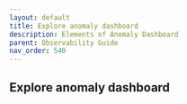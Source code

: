 ```yaml
---
layout: default
title: Explore anomaly dashboard
description: Elements of Anomaly Dashboard
parent: Observability Guide
nav_order: 540
---
```


## Explore anomaly dashboard
